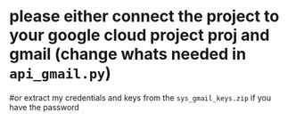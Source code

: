 # please either connect the project to your google cloud project proj and gmail (change whats needed in  `api_gmail.py`) 
#or extract my credentials and keys from the `sys_gmail_keys.zip` if you have the password
